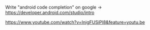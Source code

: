 Write "android code completion" on google -> https://developer.android.com/studio/intro


https://www.youtube.com/watch?v=InigFUSiPl8&feature=youtu.be
